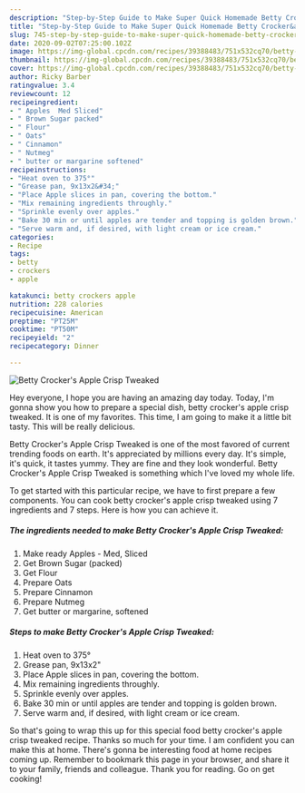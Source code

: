```yaml
---
description: "Step-by-Step Guide to Make Super Quick Homemade Betty Crocker&amp;#39;s Apple Crisp Tweaked"
title: "Step-by-Step Guide to Make Super Quick Homemade Betty Crocker&amp;#39;s Apple Crisp Tweaked"
slug: 745-step-by-step-guide-to-make-super-quick-homemade-betty-crocker-and-39-s-apple-crisp-tweaked
date: 2020-09-02T07:25:00.102Z
image: https://img-global.cpcdn.com/recipes/39388483/751x532cq70/betty-crockers-apple-crisp-tweaked-recipe-main-photo.jpg
thumbnail: https://img-global.cpcdn.com/recipes/39388483/751x532cq70/betty-crockers-apple-crisp-tweaked-recipe-main-photo.jpg
cover: https://img-global.cpcdn.com/recipes/39388483/751x532cq70/betty-crockers-apple-crisp-tweaked-recipe-main-photo.jpg
author: Ricky Barber
ratingvalue: 3.4
reviewcount: 12
recipeingredient:
- " Apples  Med Sliced"
- " Brown Sugar packed"
- " Flour"
- " Oats"
- " Cinnamon"
- " Nutmeg"
- " butter or margarine softened"
recipeinstructions:
- "Heat oven to 375°"
- "Grease pan, 9x13x2&#34;"
- "Place Apple slices in pan, covering the bottom."
- "Mix remaining ingredients throughly."
- "Sprinkle evenly over apples."
- "Bake 30 min or until apples are tender and topping is golden brown."
- "Serve warm and, if desired, with light cream or ice cream."
categories:
- Recipe
tags:
- betty
- crockers
- apple

katakunci: betty crockers apple 
nutrition: 228 calories
recipecuisine: American
preptime: "PT25M"
cooktime: "PT50M"
recipeyield: "2"
recipecategory: Dinner

---
```



![Betty Crocker&#39;s Apple Crisp Tweaked](https://img-global.cpcdn.com/recipes/39388483/751x532cq70/betty-crockers-apple-crisp-tweaked-recipe-main-photo.jpg)

Hey everyone, I hope you are having an amazing day today. Today, I'm gonna show you how to prepare a special dish, betty crocker&#39;s apple crisp tweaked. It is one of my favorites. This time, I am going to make it a little bit tasty. This will be really delicious.

Betty Crocker&#39;s Apple Crisp Tweaked is one of the most favored of current trending foods on earth. It's appreciated by millions every day. It's simple, it's quick, it tastes yummy. They are fine and they look wonderful. Betty Crocker&#39;s Apple Crisp Tweaked is something which I've loved my whole life.




To get started with this particular recipe, we have to first prepare a few components. You can cook betty crocker&#39;s apple crisp tweaked using 7 ingredients and 7 steps. Here is how you can achieve it.

##### The ingredients needed to make Betty Crocker&#39;s Apple Crisp Tweaked:

1. Make ready  Apples - Med, Sliced
1. Get  Brown Sugar (packed)
1. Get  Flour
1. Prepare  Oats
1. Prepare  Cinnamon
1. Prepare  Nutmeg
1. Get  butter or margarine, softened




##### Steps to make Betty Crocker&#39;s Apple Crisp Tweaked:

1. Heat oven to 375°
1. Grease pan, 9x13x2&#34;
1. Place Apple slices in pan, covering the bottom.
1. Mix remaining ingredients throughly.
1. Sprinkle evenly over apples.
1. Bake 30 min or until apples are tender and topping is golden brown.
1. Serve warm and, if desired, with light cream or ice cream.




So that's going to wrap this up for this special food betty crocker&#39;s apple crisp tweaked recipe. Thanks so much for your time. I am confident you can make this at home. There's gonna be interesting food at home recipes coming up. Remember to bookmark this page in your browser, and share it to your family, friends and colleague. Thank you for reading. Go on get cooking!
